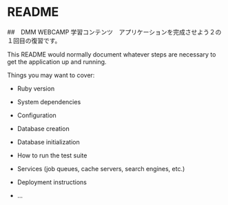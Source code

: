 # README
##　DMM WEBCAMP 学習コンテンツ　アプリケーションを完成させよう２の１回目の復習です。

This README would normally document whatever steps are necessary to get the
application up and running.

Things you may want to cover:

* Ruby version

* System dependencies

* Configuration

* Database creation

* Database initialization

* How to run the test suite

* Services (job queues, cache servers, search engines, etc.)

* Deployment instructions

* ...
